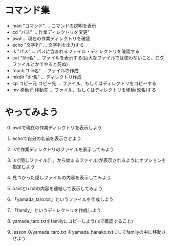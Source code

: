 # コマンド集

* man "コマンド"     ... コマンドの説明を表示
* cd "パス"         ... 作業ディレクトリを変更"
* pwd               ... 現在の作業ディレクトリを確認
* echo "文字列"      ... 文字列を出力する
* ls "パス"          ... パスに含まれるファイル・ディレクトリを確認する
* cat "file名"       ... ファイルを表示する(巨大なファイルでは使わないこと、ログファイルとかでやると死ぬ)
* touch "file名"     ... ファイルの作成
* mkdir "dir名"      ... ディレクトリ作成
* cp コピー元 コピー先  ... ファイル、もしくはディレクトリをコピーする
* mv 移動元 移動先     ... ファイル、もしくはディレクトリを移動(改名)する

# やってみよう

0. pwdで現在の作業ディレクトリを表示しよう

1. echoで自分の名前を表示させよう 

2. lsで作業ディレクトリのファイルを表示してみよう

3. lsで隠しファイル(「.」から始まるファイル)が表示されるようにオプションを指定しよう

4. 見つかった隠しファイルの内容を表示してみよう

5. a.txtとb.txtの内容を連結して表示してみよう

6. 「yamada_taro.txt」というファイルを作成しよう

7. 「family」というディレクトリを作成しよう

8.  yamada_taro.txtをfamilyにコピーしよう(lsで確認すること)

9.  lesson_0/yamada_taro.txt をyamada_hanako.txtにしてfamilyの中に移動させよう

